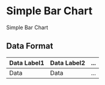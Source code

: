 Simple Bar Chart
====

Simple Bar Chart

## Data Format

| Data Label1 | Data Label2 | ... |
|-------------|-------------|-----|
| Data        | Data        | ... |
